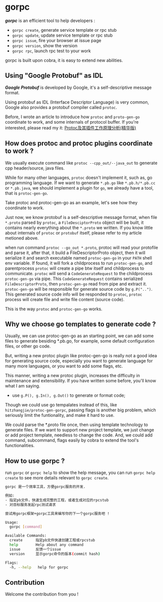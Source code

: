 # gorpc

***gorpc*** is an efficient tool to help developers :
- `gorpc create`, generate service template or rpc stub
- `gorpc update`, update service template or rpc stub
- `gorpc issue`, fire your browser at issue page
- `gorpc version`, show the version
- `gorpc rpc`, launch rpc test to your work

gorpc is built upon cobra, it is easy to extend new abilities.

## Using "Google Protobuf" as IDL

***Google Protobuf*** is developed by Google, it's a self-descriptive message format.

Using protobuf as IDL (Interface Descriptor Language) is very common, Google also 
provides a protobuf compiler called `protoc`.

Before, I wrote an article to introduce how `protoc` and `proto-gen-go` coordinate to work, 
and some internals of protocol buffer. If you're interested, please read my it:
[Protoc及其插件工作原理分析(精华版)](https://hitzhangjie.github.io/blog/2017-05-23-protoc%E5%8F%8A%E6%8F%92%E4%BB%B6%E5%B7%A5%E4%BD%9C%E5%8E%9F%E7%90%86%E5%88%86%E6%9E%90%E7%B2%BE%E5%8D%8E%E7%89%88/)

## How does protoc and protoc plugins coordinate to work ?

We usually execute command like `protoc --cpp_out/--java_out` to generate cpp 
header/source, java files. 

While for many other languages, `protoc` doesn't implement it, such as, go programming 
language. If we want to generate `*.pb.go` like `*.pb.h/*.pb.cc` or `*.pb.java`, we 
should implement a plugin for `go`, we already have a tool, that is `protoc-gen-go`.

Take protoc and protoc-gen-go as an example, let's see how they coordinate to work.

Just now, we know protobuf is a self-descriptive message format, when file `*.proto` 
parsed by `protoc`, a `FileDesciptorProto` object will be built, it contains nearly
everything about the `*.proto` we written. If you know little about internals of `protoc`
or `protobuf` itself, please refer to my article metioned above.

when run command `protoc --go_out *.proto`, protoc will read your protofile and parse it,
after that, it build a FileDescriptorProto object, then it will serialize it and search
executable named `protoc-gen-go` in your `PATH` shell env variable. If found, it will
fork a childprocess to run `protoc-gen-go`, and parentprocess `protoc` will create a 
pipe btw itself and childprocess to communicate. `protoc` will send a `CodeGenerateRequest`
to the childprocess `protoc-gen-go` via pipe. This `CodeGenerateRequest` contains 
serialized `FileDescriptorProto`, then `protoc-gen-go` read from pipe and extract it.
`protoc-gen-go` will be responsible for generate source code by `g.P("..")`. This generated
source code info will be responded to `protoc`, `protoc` process will create file and 
write file content (source code).

This is the way `protoc` and `protoc-gen-go` works.

## Why we choose go templates to generate code ?

Usually, we can use protoc-gen-go as an starting point, we can add some files to generate 
besiding *.pb.go, for example, some default configuration files, or other go code.

But, writing a new protoc plugin like protoc-gen-go is really not a good idea for 
generating source code, especially you want to generate language for many more languages, 
or you want to add some flags, etc.

This manner, writing a new protoc plugin, increases the difficulty in maintenance and 
extensibility. If you have written some before, you'll know what I am saying.
- use `g.P(), g.In(), g.Out()` to generate or format code;

Though we could use go tempalates instead of this, like `hitzhangjie/protoc-gen-gorpc`, 
passing flags is another big problem, which seriously limit the funtionality, and make 
it hard to use.

We could parse the *.proto file once, then using template technology to generate files. 
If we want to support new project template, we just change or add project template, needless
to change the code. And, we could add command, subcommand, flags easily by cobra to extend
the tool's functionalities.

## How to use gorpc ?

run `gorpc` or `gorpc help` to show the help message, you can run `gorpc help create` to see
more details relevant to `gorpc create`.

```bash
gorpc 是一个效率工具，方便gorpc服务的开发.

例如: 
- 指定pb文件，快速生成完整的工程，或者生成对应的rpcstub
- 对目标服务发起rpc测试请求 

尝试用gorpc框架+gorpc工具来编写你的下一个gorpc服务吧 !

Usage:
  gorpc [command]

Available Commands:
  create      指定pb文件快速创建工程或rpcstub
  help        Help about any command
  issue       反馈一个issue
  version     显示gorpc命令的版本(commit hash)

Flags:
  -h, --help   help for gorpc
```

## Contribution

Welcome the contribution from you !
